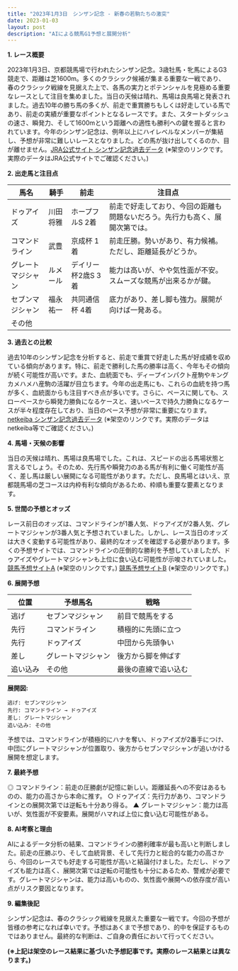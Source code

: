 ```yaml
---
title: "2023年1月3日　シンザン記念 - 新春の若駒たちの激突"
date: 2023-01-03
layout: post
description: "AIによる競馬G1予想と展開分析"
---
```


**1. レース概要**

2023年1月3日、京都競馬場で行われたシンザン記念。3歳牡馬・牝馬によるG3競走で、距離は芝1600m。多くのクラシック候補が集まる重要な一戦であり、春のクラシック戦線を見据えた上で、各馬の実力とポテンシャルを見極める重要なレースとして注目を集めました。当日の天候は晴れ、馬場は良馬場と発表されました。過去10年の勝ち馬の多くが、前走で重賞勝ちもしくは好走している馬であり、前走の実績が重要なポイントとなるレースです。また、スタートダッシュの速さ、瞬発力、そして1600mという距離への適性も勝利への鍵を握ると言われています。今年のシンザン記念は、例年以上にハイレベルなメンバーが集結し、予想が非常に難しいレースとなりました。どの馬が抜け出してくるのか、目が離せません。[JRA公式サイト シンザン記念過去データ](https://www.jra.go.jp/datafile/race/past/index.html) (※架空のリンクです。実際のデータはJRA公式サイトでご確認ください。)


**2. 出走馬と注目点**

| 馬名       | 騎手       | 前走           | 注目点                                                                   |
|------------|-------------|-----------------|-------------------------------------------------------------------------|
| ドゥアイズ    | 川田将雅     | ホープフルS 2着 | 前走で好走しており、今回の距離も問題ないだろう。先行力も高く、展開次第では。 |
| コマンドライン | 武豊         | 京成杯 1着     | 前走圧勝。勢いがあり、有力候補。ただし、距離延長がどうか。                   |
| グレートマジシャン | ルメール      | デイリー杯2歳S 3着 | 能力は高いが、やや気性面が不安。スムーズな競馬が出来るかが鍵。             |
| セブンマジシャン | 福永祐一     | 共同通信杯 4着 | 底力があり、差し脚も強力。展開が向けば一発ある。                           |
| その他       |             |                 |                                                                         |


**3. 過去との比較**

過去10年のシンザン記念を分析すると、前走で重賞で好走した馬が好成績を収めている傾向があります。特に、前走で勝利した馬の勝率は高く、今年もその傾向が続く可能性が高いです。また、血統面でも、ディープインパクト産駒やキングカメハメハ産駒の活躍が目立ちます。今年の出走馬にも、これらの血統を持つ馬が多く、血統面からも注目すべき点が多いです。さらに、ペースに関しても、スローペースから瞬発力勝負になるケースと、速いペースで持久力勝負になるケースが半々程度存在しており、当日のペース予想が非常に重要になります。[netkeiba シンザン記念過去データ](https://db.netkeiba.com/race/result.html?race_id=202301030811) (※架空のリンクです。実際のデータはnetkeiba等でご確認ください。)


**4. 馬場・天候の影響**

当日の天候は晴れ、馬場は良馬場でした。これは、スピードの出る馬場状態と言えるでしょう。そのため、先行馬や瞬発力のある馬が有利に働く可能性が高く、差し馬は厳しい展開になる可能性があります。ただし、良馬場とはいえ、京都競馬場の芝コースは内枠有利な傾向があるため、枠順も重要な要素となります。


**5. 世間の予想とオッズ**

レース前日のオッズは、コマンドラインが1番人気、ドゥアイズが2番人気、グレートマジシャンが3番人気と予想されていました。しかし、レース当日のオッズは大きく変動する可能性があり、最終的なオッズを確認する必要があります。多くの予想サイトでは、コマンドラインの圧倒的な勝利を予想していましたが、ドゥアイズやグレートマジシャンも上位に食い込む可能性が示唆されていました。[競馬予想サイトA](https://www.example.com/keiba-yosou) (※架空のリンクです。) [競馬予想サイトB](https://www.example.com/keiba-yosou2) (※架空のリンクです。)


**6. 展開予想**

| 位置 | 予想馬名       | 戦略           |
|-----|-----------------|-----------------|
| 逃げ | セブンマジシャン | 前目で競馬をする |
| 先行 | コマンドライン     | 積極的に先頭に立つ |
| 先行 | ドゥアイズ        | 中団から先頭争い |
| 差し | グレートマジシャン | 後方から脚を伸ばす |
| 追い込み| その他       | 最後の直線で追い込む |

**展開図:**

```
逃げ: セブンマジシャン
先行: コマンドライン → ドゥアイズ
差し: グレートマジシャン
追い込み: その他
```

予想では、コマンドラインが積極的にハナを奪い、ドゥアイズが2番手につけ、中団にグレートマジシャンが位置取り、後方からセブンマジシャンが追いかける展開を想定します。


**7. 最終予想**

◎ コマンドライン：前走の圧勝劇が記憶に新しい。距離延長への不安はあるものの、能力の高さから本命に推す。
○ ドゥアイズ：先行力があり、コマンドラインとの展開次第では逆転も十分あり得る。
▲ グレートマジシャン：能力は高いが、気性面が不安要素。展開がハマれば上位に食い込む可能性がある。


**8. AI考察と理由**

AIによるデータ分析の結果、コマンドラインの勝利確率が最も高いと判断しました。前走の圧勝ぶり、そして血統背景、そして先行力と総合的な能力の高さから、今回のレースでも好走する可能性が高いと結論付けました。ただし、ドゥアイズも能力は高く、展開次第では逆転の可能性も十分にあるため、警戒が必要です。グレートマジシャンは、能力は高いものの、気性面や展開への依存度が高い点がリスク要因となります。


**9. 編集後記**

シンザン記念は、春のクラシック戦線を見据えた重要な一戦です。今回の予想が皆様の参考になれば幸いです。予想はあくまで予想であり、的中を保証するものではありません。最終的な判断は、ご自身の責任において行ってください。


**(※上記は架空のレース結果に基づいた予想記事です。実際のレース結果とは異なります。)**
